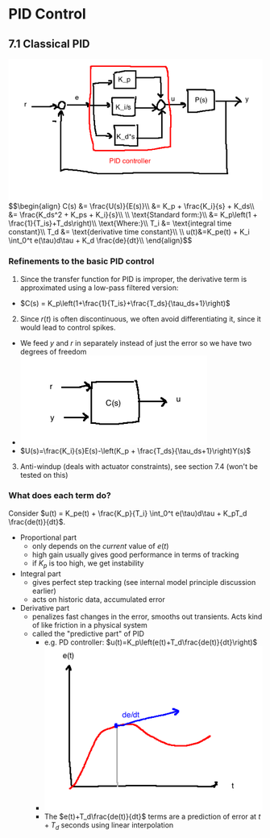 # PID Control

## 7.1 Classical PID

<img src="img/pidcontroller.png" />
$$\begin{align}
C(s) &= \frac{U(s)}{E(s)}\\
&= K_p + \frac{K_i}{s} + K_ds\\
&= \frac{K_ds^2 + K_ps + K_i}{s}\\
\\
\text{Standard form:}\\
&= K_p\left(1 + \frac{1}{T_is}+T_ds\right)\\
\text{Where:}\\
T_i &= \text{integral time constant}\\
T_d &= \text{derivative time constant}\\
\\
u(t)&=K_pe(t) + K_i \int_0^t e(\tau)d\tau + K_d \frac{de}{dt}\\
\end{align}$$

### Refinements to the basic PID control
1. Since the transfer function for PID is improper, the derivative term is approximated using a low-pass filtered version:
  - $C(s) = K_p\left(1+\frac{1}{T_is}+\frac{T_ds}{\tau_ds+1}\right)$
2. Since $r(t)$ is often discontinuous, we often avoid differentiating it, since it would lead to control spikes.
  - We feed $y$ and $r$ in separately instead of just the error so we have two degrees of freedom
  - <img src="img/twodegreesoffreedom.png" />
  - $U(s)=\frac{K_i}{s}E(s)-\left(K_p + \frac{T_ds}{\tau_ds+1}\right)Y(s)$
3. Anti-windup (deals with actuator constraints), see section 7.4 (won't be tested on this)

### What does each term do?
Consider $u(t) = K_pe(t) + \frac{K_p}{T_i} \int_0^t e(\tau)d\tau + K_pT_d \frac{de(t)}{dt}$.

- Proportional part
  - only depends on the *current* value of $e(t)$
  - high gain usually gives good performance in terms of tracking
  - if $K_p$ is too high, we get instability
- Integral part
  - gives perfect step tracking (see internal model principle discussion earlier)
  - acts on historic data, accumulated error
- Derivative part
  - penalizes fast changes in the error, smooths out transients. Acts kind of like friction in a physical system
  - called the "predictive part" of PID
    - e.g. PD controller: $u(t)=K_p\left(e(t)+T_d\frac{de(t)}{dt}\right)$
    - <img src="img/predictivepid.png" />
    - The $e(t)+T_d\frac{de(t)}{dt}$ terms are a prediction of error at $t+T_d$ seconds using linear interpolation
